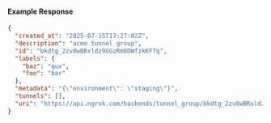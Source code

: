 <!-- Code generated for API Clients. DO NOT EDIT. -->

#### Example Response

```json
{
  "created_at": "2025-07-15T17:27:02Z",
  "description": "acme tunnel group",
  "id": "bkdtg_2zv8wBRxldz9GGzRm8DWfzkKFfq",
  "labels": {
    "baz": "qux",
    "foo": "bar"
  },
  "metadata": "{\"environment\": \"staging\"}",
  "tunnels": [],
  "uri": "https://api.ngrok.com/backends/tunnel_group/bkdtg_2zv8wBRxldz9GGzRm8DWfzkKFfq"
}
```
